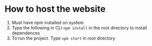 # How to host the website

1. Must have npm installed on system
3. Type the following in CLI `npm install` in the root directory to install dependences
4. To run the project. Type `npm start` in root directory
